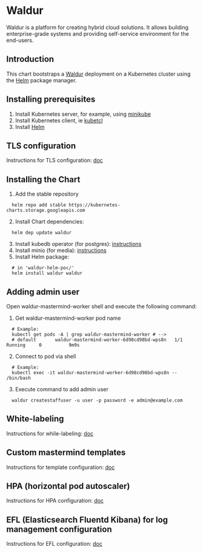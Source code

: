 # Waldur

Waldur is a platform for creating hybrid cloud solutions. It allows building enterprise-grade systems and providing self-service environment for the end-users.

## Introduction

This chart bootstraps a [Waldur](https://waldur.com/) deployment on a Kubernetes cluster using the [Helm](https://helm.sh) package manager.

## Installing prerequisites

1. Install Kubernetes server, for example, using [minikube](/docs/minikube.md)
2. Install Kubernetes client, ie [kubetcl](/docs/kubectl.md)
3. Install [Helm](/docs/helm.md)

## TLS configuration
Instructions for TLS configuration: [doc](/docs/tls-config.md)

## Installing the Chart

1. Add the stable repository
```
  helm repo add stable https://kubernetes-charts.storage.googleapis.com
```
2. Install Chart dependencies:
```
  helm dep update waldur
```
3. Install kubedb operator (for postgres): [instructions](/docs/kubedb.md)
4. Install minio (for media): [instructions](/docs/minio.md)
5. Install Helm package:
```
  # in 'waldur-helm-poc/'
  helm install waldur waldur
```

## Adding admin user

Open waldur-mastermind-worker shell and execute the following command:

1. Get waldur-mastermind-worker pod name
```
  # Example:
  kubectl get pods -A | grep waldur-mastermind-worker # -->
  # default       waldur-mastermind-worker-6d98cd98bd-wps8n   1/1     Running     0          9m9s
```
2. Connect to pod via shell
```
  # Example:
  kubectl exec -it waldur-mastermind-worker-6d98cd98bd-wps8n -- /bin/bash
```
3. Execute command to add admin user
```
  waldur createstaffuser -u user -p password -e admin@example.com
```

## White-labeling
Instructions for while-labeling: [doc](/docs/whitelabeling.md)

## Custom mastermind templates

Instructions for template configuration: [doc](/docs/mastermind-templates.md)

## HPA (horizontal pod autoscaler)
Instructions for HPA configuration: [doc](/docs/hpa.md)

## EFL (Elasticsearch Fluentd Kibana) for log management configuration
Instructions for EFL configuration: [doc](/docs/log-management.md)
